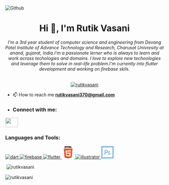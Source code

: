 <img align="center" alt="Github" width="400" src="[https://drive.google.com/file/d/17PrXTq-p24d7kmThh2IM8Q9IvrMjr4DG/view?usp=share_link](https://github.com/RutikVasani/RutikVasani/blob/main/git.jpg)">
<h1 align="center">Hi 👋, I'm Rutik Vasani</h1>
<h6 align="center">I'm a 3rd year student of computer science and engineering from Devang Patel Institute of Advance Technology and Research, Charusat Univresity at anand, gujarat, india.I'm a passionate lerner who is always to learn and work across techologies and domains. I love to explore new techoologies and leverage them to solve in real-life problem.I'm currently into flutter development and working on firebase skils.</h6>

<p align="center"> <a href="https://github.com/ryo-ma/github-profile-trophy"><img src="https://github-profile-trophy.vercel.app/?username=rutikvasani" alt="rutikvasani" /></a> </p>

- 📫 How to reach me **rutikvasani370@gmail.com**
- <h3 align="left">Connect with me:</h3>
<p align="left">
<a href="https://www.linkedin.com/in/rutikvasani/" target="blank"><img align="center" src="[https://cdn.jsdelivr.net/npm/simple-icons@3.0.1/icons/linkedin.svg](https://www.flaticon.com/free-icon/linkedin_3536505?term=linkedin&page=1&position=1&origin=search&related_id=3536505)" alt="" height="30" width="40" /></a></p>

<h3 align="left">Languages and Tools:</h3>
<p align="left"> <a href="https://dart.dev" target="_blank" rel="noreferrer"> <img src="https://www.vectorlogo.zone/logos/dartlang/dartlang-icon.svg" alt="dart" width="40" height="40"/> </a> <a href="https://firebase.google.com/" target="_blank" rel="noreferrer"> <img src="https://www.vectorlogo.zone/logos/firebase/firebase-icon.svg" alt="firebase" width="40" height="40"/> </a> <a href="https://flutter.dev" target="_blank" rel="noreferrer"> <img src="https://www.vectorlogo.zone/logos/flutterio/flutterio-icon.svg" alt="flutter" width="40" height="40"/> </a> <a href="https://www.w3.org/html/" target="_blank" rel="noreferrer"> <img src="https://raw.githubusercontent.com/devicons/devicon/master/icons/html5/html5-original-wordmark.svg" alt="html5" width="40" height="40"/> </a> <a href="https://www.adobe.com/in/products/illustrator.html" target="_blank" rel="noreferrer"> <img src="https://www.vectorlogo.zone/logos/adobe_illustrator/adobe_illustrator-icon.svg" alt="illustrator" width="40" height="40"/> </a> <a href="https://www.photoshop.com/en" target="_blank" rel="noreferrer"> <img src="https://raw.githubusercontent.com/devicons/devicon/master/icons/photoshop/photoshop-line.svg" alt="photoshop" width="40" height="40"/> </a> </p>

<p>&nbsp;<img align="center" src="https://github-readme-stats.vercel.app/api?username=rutikvasani&show_icons=true&locale=en" alt="rutikvasani" /></p>

<p><img align="center" src="https://github-readme-streak-stats.herokuapp.com/?user=rutikvasani&" alt="rutikvasani" /></p>
